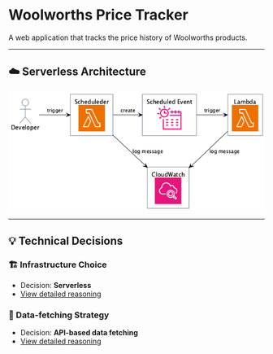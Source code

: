 # Woolworths Price Tracker

A web application that tracks the price history of Woolworths products.

---

## ☁️ Serverless Architecture

<img alt="diagram" src="./docs/architecture.png" />

---

## 💡 Technical Decisions

### 🏗️ Infrastructure Choice
- Decision: **Serverless**
- [View detailed reasoning](./docs/decisions/infrastructure.md)

### 📡 Data-fetching Strategy
- Decision: **API-based data fetching**
- [View detailed reasoning](./docs/decisions/data-fetching-strategy.md)

